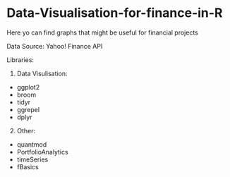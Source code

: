 # Data-Visualisation-for-finance-in-R
Here yo can find graphs that might be useful for financial projects

Data Source:
Yahoo! Finance API

Libraries:

1. Data Visulisation:
* ggplot2
* broom
* tidyr
* ggrepel
* dplyr

2. Other:
* quantmod
* PortfolioAnalytics
* timeSeries
* fBasics
